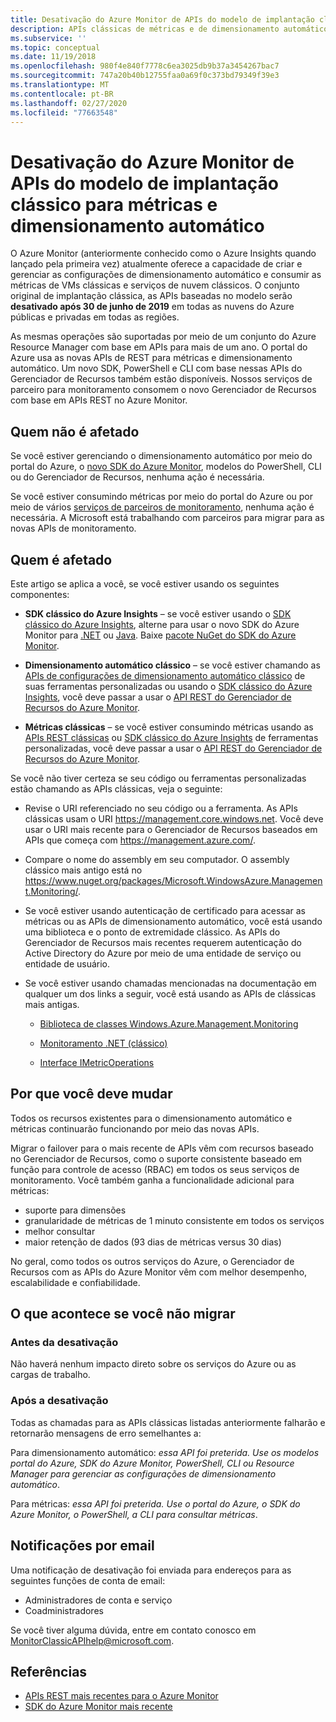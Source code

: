 ```yaml
---
title: Desativação do Azure Monitor de APIs do modelo de implantação clássico para métricas e dimensionamento automático
description: APIs clássicas de métricas e de dimensionamento automático, também chamadas de Gerenciamento de Serviços do Azure (ASM) ou modelo de implantação RDFE sendo desativado
ms.subservice: ''
ms.topic: conceptual
ms.date: 11/19/2018
ms.openlocfilehash: 980f4e840f7778c6ea3025db9b37a3454267bac7
ms.sourcegitcommit: 747a20b40b12755faa0a69f0c373bd79349f39e3
ms.translationtype: MT
ms.contentlocale: pt-BR
ms.lasthandoff: 02/27/2020
ms.locfileid: "77663548"
---
```

# <a name="azure-monitor-retirement-of-classic-deployment-model-apis-for-metrics-and-autoscale"></a>Desativação do Azure Monitor de APIs do modelo de implantação clássico para métricas e dimensionamento automático

O Azure Monitor (anteriormente conhecido como o Azure Insights quando lançado pela primeira vez) atualmente oferece a capacidade de criar e gerenciar as configurações de dimensionamento automático e consumir as métricas de VMs clássicas e serviços de nuvem clássicos. O conjunto original de implantação clássica, as APIs baseadas no modelo serão **desativado após 30 de junho de 2019** em todas as nuvens do Azure públicas e privadas em todas as regiões.   

As mesmas operações são suportadas por meio de um conjunto do Azure Resource Manager com base em APIs para mais de um ano. O portal do Azure usa as novas APIs de REST para métricas e dimensionamento automático. Um novo SDK, PowerShell e CLI com base nessas APIs do Gerenciador de 
Recursos também estão disponíveis. Nossos serviços de parceiro para monitoramento consomem o novo Gerenciador de Recursos com base em APIs REST no Azure Monitor.  

## <a name="who-is-not-affected"></a>Quem não é afetado

Se você estiver gerenciando o dimensionamento automático por meio do portal do Azure, o [novo SDK do Azure Monitor](https://www.nuget.org/packages/Microsoft.Azure.Management.Monitor/), modelos do PowerShell, CLI ou do Gerenciador de Recursos, nenhuma ação é necessária.  

Se você estiver consumindo métricas por meio do portal do Azure ou por meio de vários [serviços de parceiros de monitoramento](../../azure-monitor/platform/partners.md), nenhuma ação é necessária. A Microsoft está trabalhando com parceiros para migrar para as novas APIs de monitoramento.

## <a name="who-is-affected"></a>Quem é afetado

Este artigo se aplica a você, se você estiver usando os seguintes componentes:

- **SDK clássico do Azure Insights** – se você estiver usando o [SDK clássico do Azure Insights](https://www.nuget.org/packages/Microsoft.WindowsAzure.Management.Monitoring/), alterne para usar o novo SDK do Azure Monitor para [.NET](https://github.com/azure/azure-libraries-for-net#download) ou [Java](https://github.com/azure/azure-libraries-for-java#download). Baixe [pacote NuGet do SDK do Azure Monitor](https://www.nuget.org/packages/Microsoft.Azure.Management.Monitor/).

- **Dimensionamento automático clássico** – se você estiver chamando as [APIs de configurações de dimensionamento automático clássico](https://msdn.microsoft.com/library/azure/mt348562.aspx) de suas ferramentas personalizadas ou usando o [SDK clássico do Azure Insights](https://www.nuget.org/packages/Microsoft.WindowsAzure.Management.Monitoring/), você deve passar a usar o [ API REST do Gerenciador de Recursos do Azure Monitor](https://docs.microsoft.com/rest/api/monitor/autoscalesettings).

- **Métricas clássicas** – se você estiver consumindo métricas usando as [APIs REST clássicas](https://msdn.microsoft.com/library/azure/dn510374.aspx) ou [SDK clássico do Azure Insights](https://www.nuget.org/packages/Microsoft.WindowsAzure.Management.Monitoring/) de ferramentas personalizadas, você deve passar a usar o [ API REST do Gerenciador de Recursos do Azure Monitor](https://docs.microsoft.com/rest/api/monitor/autoscalesettings). 

Se você não tiver certeza se seu código ou ferramentas personalizadas estão chamando as APIs clássicas, veja o seguinte:

- Revise o URI referenciado no seu código ou a ferramenta. As APIs clássicas usam o URI https://management.core.windows.net. Você deve usar o URI mais recente para o Gerenciador de Recursos baseados em APIs que começa com https://management.azure.com/.

- Compare o nome do assembly em seu computador. O assembly clássico mais antigo está no https://www.nuget.org/packages/Microsoft.WindowsAzure.Management.Monitoring/.

- Se você estiver usando autenticação de certificado para acessar as métricas ou as APIs de dimensionamento automático, você está usando uma biblioteca e o ponto de extremidade clássico. As APIs do Gerenciador de Recursos mais recentes requerem autenticação do Active Directory do Azure por meio de uma entidade de serviço ou entidade de usuário.

- Se você estiver usando chamadas mencionadas na documentação em qualquer um dos links a seguir, você está usando as APIs de clássicas mais antigas.

  - [Biblioteca de classes Windows.Azure.Management.Monitoring](https://docs.microsoft.com/previous-versions/azure/dn510414(v=azure.100))

  - [Monitoramento .NET (clássico)](https://docs.microsoft.com/previous-versions/azure/reference/mt348562(v%3dazure.100))

  - [Interface IMetricOperations](https://docs.microsoft.com/previous-versions/azure/reference/dn802395(v%3dazure.100))

## <a name="why-you-should-switch"></a>Por que você deve mudar

Todos os recursos existentes para o dimensionamento automático e métricas continuarão funcionando por meio das novas APIs.  

Migrar o failover para o mais recente de APIs vêm com recursos baseado no Gerenciador de Recursos, como o suporte consistente baseado em função para controle de acesso (RBAC) em todos os seus serviços de monitoramento. Você também ganha a funcionalidade adicional para métricas: 

- suporte para dimensões
- granularidade de métricas de 1 minuto consistente em todos os serviços 
- melhor consultar
- maior retenção de dados (93 dias de métricas versus 30 dias) 

No geral, como todos os outros serviços do Azure, o Gerenciador de Recursos com as APIs do Azure Monitor vêm com melhor desempenho, escalabilidade e confiabilidade. 

## <a name="what-happens-if-you-do-not-migrate"></a>O que acontece se você não migrar

### <a name="before-retirement"></a>Antes da desativação

Não haverá nenhum impacto direto sobre os serviços do Azure ou as cargas de trabalho.  

### <a name="after-retirement"></a>Após a desativação

Todas as chamadas para as APIs clássicas listadas anteriormente falharão e retornarão mensagens de erro semelhantes a:

Para dimensionamento automático: *essa API foi preterida. Use os modelos portal do Azure, SDK do Azure Monitor, PowerShell, CLI ou Resource Manager para gerenciar as configurações de dimensionamento automático*.  

Para métricas: *essa API foi preterida. Use o portal do Azure, o SDK do Azure Monitor, o PowerShell, a CLI para consultar métricas*.

## <a name="email-notifications"></a>Notificações por email

Uma notificação de desativação foi enviada para endereços para as seguintes funções de conta de email: 

- Administradores de conta e serviço
- Coadministradores  

Se você tiver alguma dúvida, entre em contato conosco em MonitorClassicAPIhelp@microsoft.com.  

## <a name="references"></a>Referências

- [APIs REST mais recentes para o Azure Monitor](https://docs.microsoft.com/rest/api/monitor/) 
- [SDK do Azure Monitor mais recente](https://www.nuget.org/packages/Microsoft.Azure.Management.Monitor/)
